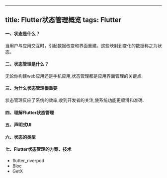 ---
title: Flutter状态管理概览
tags: Flutter
-------------

#### 一、状态是什么？

当用户与应用交互时，引起数据改变和界面重建。这些映射到变化的数据称之为状态。

#### 二、状态管理是什么？

无论你构建web应用还是手机应用,状态管理都是应用界面管理的关键点.


#### 三、为什么状态管理很重要
状态管理反应了系统的效率,收到开发者的关注,使系统功能更顺滑和准确.




#### 四、理解Flutter状态管理

#### 五、声明式UI


#### 六、状态的类型

#### 七、Flutter状态管理的方案、技术
+ flutter_riverpod
+ Bloc
+ GetX


[](https://medium.com/dhiwise/7-things-you-need-to-know-about-flutter-state-management-42f840ef022e)